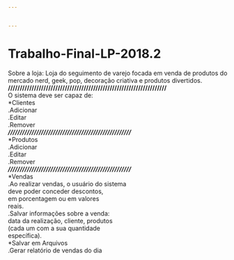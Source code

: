 ```yaml
---


---
```


<h1 id="trabalho-final-lp-2018.2">Trabalho-Final-LP-2018.2</h1>
<p>Sobre a loja: Loja do seguimento de varejo focada em venda de produtos do mercado nerd, geek, pop, decoração criativa e produtos divertidos.<br>
<strong>///////////////////////////////////////////////////////////////////</strong><br>
O sistema deve ser capaz de:<br>
*Clientes<br>
.Adicionar<br>
.Editar<br>
.Remover<br>
<em><strong>////////////////////////////////////////////////////</strong></em><br>
*Produtos<br>
.Adicionar<br>
.Editar<br>
.Remover<br>
<em><strong>////////////////////////////////////////////////////</strong></em><br>
*Vendas<br>
.Ao realizar vendas, o usuário do sistema<br>
deve poder conceder descontos,<br>
em porcentagem ou em valores<br>
reais.<br>
.Salvar informações sobre a venda:<br>
data da realização, cliente, produtos<br>
(cada um com a sua quantidade<br>
específica).<br>
*Salvar em Arquivos<br>
.Gerar relatório de vendas do dia</p>

